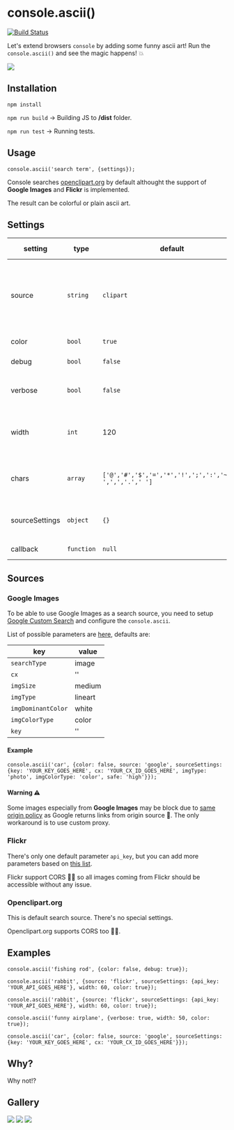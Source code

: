 # console.ascii()

[![Build Status](https://travis-ci.org/circul8/console.ascii.svg?branch=master)](https://travis-ci.org/Circul8/console.ascii)

Let's extend browsers `console` by adding some funny ascii art! Run the `console.ascii()` and see the magic happens! 💥

![](http://144.wtf/NRNT+)

## Installation

`npm install`

`npm run build` -> Building JS to **/dist** folder.

`npm run test` -> Running tests.

## Usage

`console.ascii('search term', {settings});`

Console searches [openclipart.org](https://openclipart.org/) by default althought the support of **Google Images** and **Flickr** is implemented.

The result can be colorful or plain ascii art.

## Settings

| setting | type | default | description | possible values |
|---|---|---|---|---|
| source | `string` | `clipart` | Choose the source of images where to search - whether openclipart.org, google.com or flickr.com | clipart / google / flickr |
| color | `bool` | `true` | Show colorful ASCII art? |  |
| debug | `bool` | `false` | Show debug information? |  |
| verbose | `bool` | `false` | Show messages when executing Promises? |  |
| width | `int` | 120 | Scaling result image ~ number of characters on line. |  |
| chars | `array` | `['@','#','$','=','*','!',';',':','~','-',',','.',' ']` | Characters to use for "drawing". From darker ➡ brighter. |  |
| sourceSettings | `object` | `{}` | Additional settings for search sources (Google, Flickr) |  |
| callback | `function` | `null` | Callback to call after output. |  |

## Sources

### Google Images
To be able to use Google Images as a search source, you need to setup [Google Custom Search](https://cse.google.com.au/) and configure the `console.ascii`.

List of possible parameters are [here](https://developers.google.com/custom-search/json-api/v1/reference/cse/list), defaults are: 

| key | value |
|-----|-------|
| `searchType` | image |
| `cx` | '' |
| `imgSize` | medium |
| `imgType` | lineart |
| `imgDominantColor` | white |
| `imgColorType` | color |
| `key` | '' |

#### Example

`console.ascii('car', {color: false, source: 'google', sourceSettings: {key: 'YOUR_KEY_GOES_HERE', cx: 'YOUR_CX_ID_GOES_HERE', imgType: 'photo', imgColorType: 'color', safe: 'high'}});`

#### Warning ⚠️

Some images especially from **Google Images** may be block due to [same origin policy](https://en.wikipedia.org/wiki/Same-origin_policy) as Google returns links from origin source 👊. The only workaround is to use custom proxy.

### Flickr

There's only one default parameter `api_key`, but you can add more parameters based on [this list](https://www.flickr.com/services/api/flickr.photos.search.html).

Flickr support CORS 👏🏻 so all images coming from Flickr should be accessible without any issue.

### Openclipart.org

This is default search source. There's no special settings. 

Openclipart.org supports CORS too 👏🏻.

## Examples

`console.ascii('fishing rod', {color: false, debug: true});`

`console.ascii('rabbit', {source: 'flickr', sourceSettings: {api_key: 'YOUR_API_GOES_HERE'}, width: 60, color: true});`

`console.ascii('rabbit', {source: 'flickr', sourceSettings: {api_key: 'YOUR_API_GOES_HERE'}, width: 60, color: true});`

`console.ascii('funny airplane', {verbose: true, width: 50, color: true});`

`console.ascii('car', {color: false, source: 'google', sourceSettings: {key: 'YOUR_KEY_GOES_HERE', cx: 'YOUR_CX_ID_GOES_HERE'}});`


## Why?

Why not!?

## Gallery

![](http://144.wtf/GAT6+)
![](http://144.wtf/NRNT+)
![](http://144.wtf/tTln+)